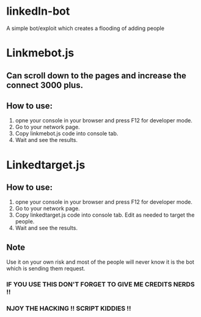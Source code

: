 # linkedIn-bot
A simple bot/exploit which creates a flooding of adding people

# Linkmebot.js

## Can scroll down to the pages and increase the connect 3000 plus. 

## How to use: 

1. opne your console in your browser and press F12 for developer mode. 
2. Go to your network page.
3. Copy linkmebot.js code into console tab. 
4. Wait and see the results.

# Linkedtarget.js

## How to use: 
1. opne your console in your browser and press F12 for developer mode. 
2. Go to your network page.
3. Copy linkedtarget.js code into console tab. Edit as needed to target the people.
4. Wait and see the results.

## Note
Use it on your own risk and most of the people will never know it is the bot which is sending them request. 

### IF YOU USE THIS DON'T FORGET TO GIVE ME CREDITS NERDS !! 
### NJOY THE HACKING !! SCRIPT KIDDIES !!
